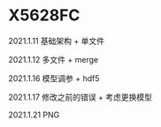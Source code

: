 # X5628FC

2021.1.11 基础架构 + 单文件

2021.1.12 多文件 + merge

2021.1.16 模型调参 + hdf5

2021.1.17 修改之前的错误 + 考虑更换模型

2021.1.21 PNG
